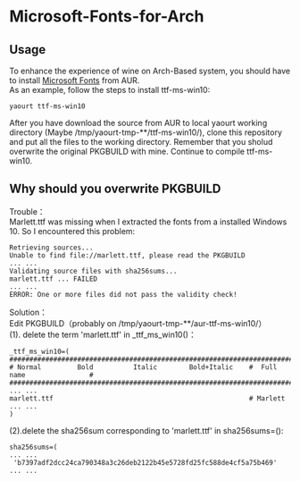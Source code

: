 # Microsoft-Fonts-for-Arch
## Usage
To enhance the experience of wine on Arch-Based system, you should have to install [Microsoft Fonts](https://wiki.archlinux.org/index.php/Microsoft_fonts) from AUR.  
As an example, follow the steps to install ttf-ms-win10:

```
yaourt ttf-ms-win10
```
After you have download the source from AUR to local yaourt working directory (Maybe /tmp/yaourt-tmp-\*\*/ttf-ms-win10/), clone this repository and put all the files to the working directory. Remember that you sholud overwrite the original PKGBUILD with mine.
Continue to compile ttf-ms-win10.

## Why should you overwrite PKGBUILD
Trouble：  
Marlett.ttf was missing when I extracted the fonts from a installed Windows 10. So I encountered this problem:
```
Retrieving sources...
Unable to find file://marlett.ttf, please read the PKGBUILD
... ...
Validating source files with sha256sums...
marlett.ttf ... FAILED
... ...
ERROR: One or more files did not pass the validity check!
```
Solution：  
Edit PKGBUILD（probably on /tmp/yaourt-tmp-\*\*/aur-ttf-ms-win10/）  
(1). delete the term 'marlett.ttf' in _ttf_ms_win10()：  
```
_ttf_ms_win10=(
#########################################################################################
# Normal         Bold          Italic        Bold+Italic    #  Full name                #
#########################################################################################
... ...
marlett.ttf                                                 # Marlett
... ...
)
```
(2).delete the sha256sum corresponding to 'marlett.ttf' in sha256sums=():
```
sha256sums=(
... ...
 'b7397adf2dcc24ca790348a3c26deb2122b45e5728fd25fc588de4cf5a75b469'
... ...
```
